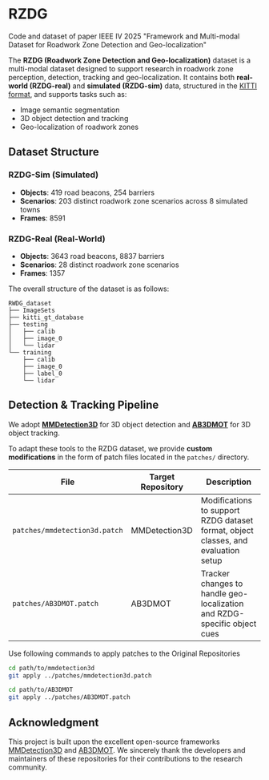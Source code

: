 # RZDG
Code and dataset of paper IEEE IV 2025 "Framework and Multi-modal Dataset for Roadwork Zone Detection and Geo-localization"

The **RZDG (Roadwork Zone Detection and Geo-localization)** dataset is a multi-modal dataset designed to support research in roadwork zone perception, detection, tracking and geo-localization. It contains both **real-world (RZDG-real)** and **simulated (RZDG-sim)** data, structured in the [KITTI format](http://www.cvlibs.net/datasets/kitti/), and supports tasks such as:

- Image semantic segmentation  
- 3D object detection and tracking 
- Geo-localization of roadwork zones  

## Dataset Structure

### RZDG-Sim (Simulated)
- **Objects**: 419 road beacons, 254 barriers  
- **Scenarios**: 203 distinct roadwork zone scenarios across 8 simulated towns  
- **Frames**: 8591  

### RZDG-Real (Real-World)
- **Objects**: 3643 road beacons, 8837 barriers  
- **Scenarios**: 28 distinct roadwork zone scenarios 
- **Frames**: 1357

The overall structure of the dataset is as follows:
```text
RWDG_dataset
├── ImageSets
├── kitti_gt_database
├── testing
│   ├── calib
│   ├── image_0
│   └── lidar
└── training
    ├── calib
    ├── image_0
    ├── label_0
    └── lidar
```


## Detection & Tracking Pipeline

We adopt **[MMDetection3D](https://github.com/open-mmlab/mmdetection3d)** for 3D object detection and **[AB3DMOT](https://github.com/xinshuoweng/AB3DMOT)** for 3D object tracking.

To adapt these tools to the RZDG dataset, we provide **custom modifications** in the form of patch files located in the `patches/` directory.


| File                          | Target Repository | Description |
|------------------------------|-------------------|-------------|
| `patches/mmdetection3d.patch` | MMDetection3D      | Modifications to support RZDG dataset format, object classes, and evaluation setup |
| `patches/AB3DMOT.patch`       | AB3DMOT            | Tracker changes to handle geo-localization and RZDG-specific object cues |

Use following commands to apply patches to the Original Repositories
```bash
cd path/to/mmdetection3d
git apply ../patches/mmdetection3d.patch

cd path/to/AB3DMOT
git apply ../patches/AB3DMOT.patch
```

## Acknowledgment

This project is built upon the excellent open-source frameworks [MMDetection3D](https://github.com/open-mmlab/mmdetection3d) and [AB3DMOT](https://github.com/xinshuoweng/AB3DMOT). We sincerely thank the developers and maintainers of these repositories for their contributions to the research community.

